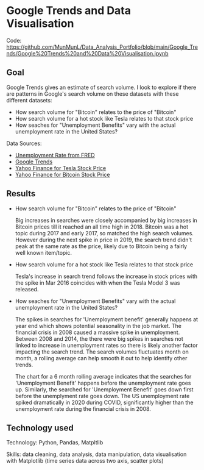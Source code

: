# Google Trends and Data Visualisation

Code: https://github.com/MunMunL/Data_Analysis_Portfolio/blob/main/Google_Trends/Google%20Trends%20and%20Data%20Visualisation.ipynb

## Goal

Google Trends gives an estimate of search volume. I look to explore if there are patterns in Google's search volume on these datasets with these different datasets:

* How search volume for "Bitcoin" relates to the price of "Bitcoin"
* How search volume for a hot stock like Tesla relates to that stock price
* How seaches for "Unemployment Benefits" vary with the actual unemployment rate in the United States?

Data Sources:

* [Unemployment Rate from FRED](https://fred.stlouisfed.org/series/UNRATE/)
* [Google Trends](https://trends.google.com/trends/explore)
* [Yahoo Finance for Tesla Stock Price](https://finance.yahoo.com/quote/TSLA/history?p=TSLA&guccounter=1&guce_referrer=aHR0cDovL2xvY2FsaG9zdDo4ODg4Lw&guce_referrer_sig=AQAAAKJMDFKZB-sPpzyK0tFAV9_EDUmSy30FjH30IfcsG1q01IDgyivAmaZ3XS3NAciPV0ooBGndSAv0lAm7jojnXm-2MXV643Zx93EkMt9F4DUzD_qe4_82g4UiR9OK-xIT3TuKZ5dL0LvfG-GjVd20CPcPJCGtJw7W82Xl8u2x7qTA)
* [Yahoo Finance for Bitcoin Stock Price](https://finance.yahoo.com/quote/BTC-USD/history?p=BTC-USD)

## Results

* How search volume for "Bitcoin" relates to the price of "Bitcoin"

  Big increases in searches were closely accompanied by big increases in Bitcoin prices till it reached an all time high in 2018. Bitcoin was a hot topic during 2017 and early 2017, so matched the high search volumes. However during the next spike in price in 2019, the search trend didn't peak at the same rate as the price, likely due to Bitcoin being a fairly well known item/topic.
  
* How search volume for a hot stock like Tesla relates to that stock price

  Tesla's increase in search trend follows the increase in stock prices with the spike in Mar 2016 coincides with when the Tesla Model 3 was released.
  
* How seaches for "Unemployment Benefits" vary with the actual unemployment rate in the United States?

  The spikes in searches for 'Unemployment benefit' generally happens at year end which shows potential seasonality in the job market.
The financial crisis in 2008 caused a massive spike in unemployment.
Between 2008 and 2014, the there were big spikes in searches not linked to increase in unemployment rates so there is likely another factor impacting the search trend. The search volumes fluctuates month on month, a rolling average can help smooth it out to help identify other trends.

  The chart for a 6 month rolling average indicates that the searches for 'Unemployment Benefit' happens before the unemployment rate goes up. Similarly, the searched for 'Unemployment Benefit' goes down first before the unemplyment rate goes down.
  The US unemployment rate spiked dramatically in 2020 during COVID, significantly higher than the unemployment rate during the financial crisis in 2008.
  
## Technology used

Technology: Python, Pandas, Matpltlib

Skills: data cleaning, data analysis, data manipulation, data visualisation with Matplotlib (time series data across two axis, scatter plots)
